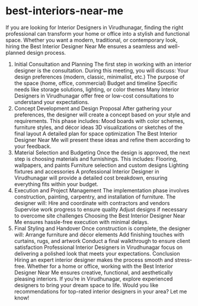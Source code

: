# best-interiors-near-me
If you are looking for Interior Designers in Virudhunagar, finding the right professional can transform your home or office into a stylish and functional space. Whether you want a modern, traditional, or contemporary look, hiring the Best Interior Designer Near Me ensures a seamless and well-planned design process.
1. Initial Consultation and Planning
The first step in working with an interior designer is the consultation. During this meeting, you will discuss:
Your design preferences (modern, classic, minimalist, etc.)
The purpose of the space (home, office, commercial)
Budget and timeline
Specific needs like storage solutions, lighting, or color themes
Many Interior Designers in Virudhunagar offer free or low-cost consultations to understand your expectations.
2. Concept Development and Design Proposal
After gathering your preferences, the designer will create a concept based on your style and requirements. This phase includes:
Mood boards with color schemes, furniture styles, and décor ideas
3D visualizations or sketches of the final layout
A detailed plan for space optimization
The Best Interior Designer Near Me will present these ideas and refine them according to your feedback.
3. Material Selection and Budgeting
Once the design is approved, the next step is choosing materials and furnishings. This includes:
Flooring, wallpapers, and paints
Furniture selection and custom designs
Lighting fixtures and accessories
A professional Interior Designer in Virudhunagar will provide a detailed cost breakdown, ensuring everything fits within your budget.
4. Execution and Project Management
The implementation phase involves construction, painting, carpentry, and installation of furniture. The designer will:
Hire and coordinate with contractors and vendors
Supervise work progress to ensure quality
Adjust designs if necessary to overcome site challenges
Choosing the Best Interior Designer Near Me ensures hassle-free execution with minimal delays.
5. Final Styling and Handover
Once construction is complete, the designer will:
Arrange furniture and décor elements
Add finishing touches with curtains, rugs, and artwork
Conduct a final walkthrough to ensure client satisfaction
Professional Interior Designers in Virudhunagar focus on delivering a polished look that meets your expectations.
Conclusion
Hiring an expert interior designer makes the process smooth and stress-free. Whether for a home or office, working with the Best Interior Designer Near Me ensures creative, functional, and aesthetically pleasing interiors. If you’re in Virudhunagar, explore experienced designers to bring your dream space to life.
Would you like recommendations for top-rated interior designers in your area? Let me know!
